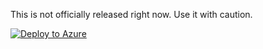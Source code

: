 This is not officially released right now. Use it with caution.

[![Deploy to Azure](https://aka.ms/deploytoazurebutton)](https://portal.azure.com/#blade/Microsoft_Azure_Policy/CreatePolicyDefinitionBlade/uri/https%3A%2F%2Fraw.githubusercontent.com%2Fgrabery%2Fgraber.cloud-azure-templates%2Fmain%2Fgov%2Fpolicies%2Faudit-and-deploy-resource-lock%2Fazdeploy.json)
